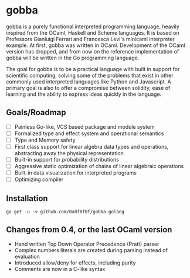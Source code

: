 # gobba 
gobba is a purely functional interpreted programming
language, heavily inspired from the OCaml, Haskell and Scheme languages. It
is based on Professors Gianluigi Ferrari and Francesca Levi's minicaml
interpreter example. At first, gobba was written in OCaml.
Development of the OCaml version has dropped, and from now on 
the reference implementation of gobba will be written in the Go programming language.


The goal for gobba is to be a practical language with
built in support for scientific computing, solving some of the problems
that exist in other commonly used interpreted languages like Python and
Javascript. A primary goal is also to offer a compromise between solidity,
ease of learning and the ability to express ideas quickly in the language.

## Goals/Roadmap
- [ ] Painless Go-like, VCS based package and module system
- [ ] Formalized type and effect system and operational semantics
- [ ] Type and Memory safety
- [ ] First class support for linear algebra data types and operations, 
  abstracting away the physical representation
- [ ] Built-in support for probability distributions
- [ ] Aggressive static optimization of chains of linear algebraic operations
- [ ] Built-in data visualization for interpreted programs
- [ ] Optimizing compiler

## Installation
```
go get -u -v github.com/0x0f0f0f/gobba-golang
```

## Changes from 0.4, or the last OCaml version
- Hand written Top Down Operator Precedence (Pratt) parser
- Complex numbers literals are created during parsing instead of evaluation
- Introduced allow/deny for effects, including purity
- Comments are now in a C-like syntax
